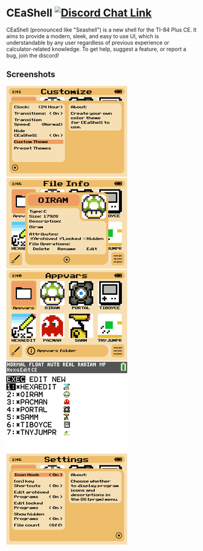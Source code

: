 # CEaShell [![Discord Chat Link](https://img.shields.io/discord/1012426214226530424?logo=discord)](https://discord.gg/RDTtu258fW)

CEaShell (pronounced like "Seashell") is a new shell for the TI-84 Plus CE. It aims to provide a modern, sleek, and easy to use UI, which is understandable by any user regardless of previous experience or calculator-related knowledge. To get help, suggest a feature, or report a bug, join the discord!

## Screenshots

![Color themes](screenshots/colorpicker.gif "Color themes")    ![Info Menu](screenshots/fileInfo.png "Info menu")
![Modern UI](screenshots/main.png "Modern UI")      ![Program icons in the [prgm] menu](screenshots/programs.png "Program Icons in the [prgm] menu")
![Settings](screenshots/settings.png "Customization settings")

